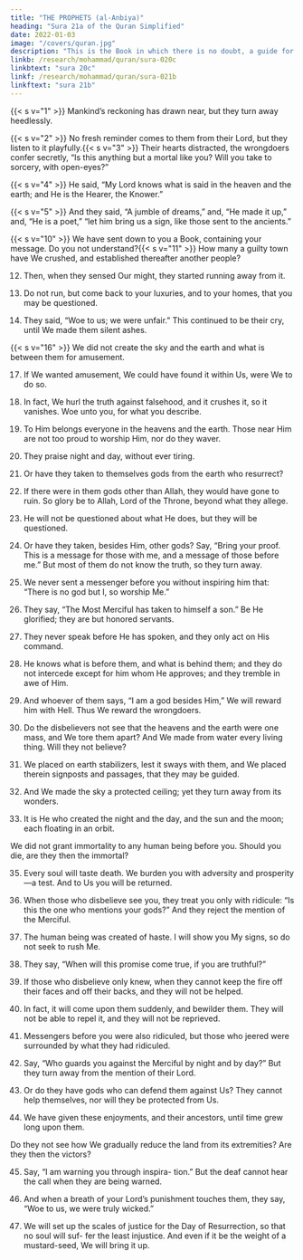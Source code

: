 ```yaml
---
title: "THE PROPHETS (al-Anbiya)"
heading: "Sura 21a of the Quran Simplified"
date: 2022-01-03
image: "/covers/quran.jpg"
description: "This is the Book in which there is no doubt, a guide for the righteous."
linkb: /research/mohammad/quran/sura-020c
linkbtext: "sura 20c"
linkf: /research/mohammad/quran/sura-021b
linkftext: "sura 21b"
---
```



{{< s v="1" >}}  Mankind’s reckoning has drawn near, but they turn away heedlessly.

{{< s v="2" >}}  No fresh reminder comes to them from their Lord, but they listen to it playfully.{{< s v="3" >}}  Their hearts distracted, the wrongdoers confer secretly, “Is this anything but a mortal like you? Will you take to sorcery, with open-eyes?”

{{< s v="4" >}}  He said, “My Lord knows what is said in the heaven and the earth; and He is the Hearer, the Knower.”

{{< s v="5" >}}  And they said, “A jumble of dreams,” and, “He made it up,” and, “He is a poet,” “let him
bring us a sign, like those sent to the ancients.”

<!-- 6. None of the towns We destroyed before them had believed. Will they, then, believe?

7. We did not send before you except men, whom We inspired. Ask the people of knowledge, if you do not know.

8. We did not make them mere bodies that ate no food, nor were they immortal.{{< s v="9" >}}  Then We fulfilled Our promise to them,
and We saved them together with whomever We willed, and We destroyed the extravagant. -->

{{< s v="10" >}}  We have sent down to you a Book, containing your message. Do you not understand?{{< s v="11" >}}  How many a guilty town have We crushed,
and established thereafter another people?

12. Then, when they sensed Our might, they started running away from it.
13. Do not run, but come back to your luxuries, and to your homes, that you may be questioned.

14. They said, “Woe to us; we were unfair.” This continued to be their cry, until We made them silent ashes.

{{< s v="16" >}} We did not create the sky and the earth and what is between them for amusement.

17. If We wanted amusement, We could have found it within Us, were We to do so.

18. In fact, We hurl the truth against falsehood, and it crushes it, so it vanishes. Woe unto
you, for what you describe.

19. To Him belongs everyone in the heavens and the earth. Those near Him are not too
proud to worship Him, nor do they waver.

20. They praise night and day, without ever tiring.
21. Or have they taken to themselves gods from the earth who resurrect?
22. If there were in them gods other than Allah, they would have gone to ruin. So glory be
to Allah, Lord of the Throne, beyond what they allege.

23. He will not be questioned about what He does, but they will be questioned.
24. Or have they taken, besides Him, other gods? Say, “Bring your proof. This is a message for those with me, and a message of those before me.” But most of them do not know the truth, so they turn away.

25. We never sent a messenger before you without inspiring him that: “There is no god but I, so worship Me.”

26. They say, “The Most Merciful has taken to himself a son.” Be He glorified; they are but honored servants.

27. They never speak before He has spoken, and they only act on His command.

28. He knows what is before them, and what is behind them; and they do not intercede except for him whom He approves; and they tremble in awe of Him.

29. And whoever of them says, “I am a god besides Him,” We will reward him with Hell. Thus We reward the wrongdoers.

30. Do the disbelievers not see that the heavens and the earth were one mass, and We tore them apart? And We made from water every living thing. Will they not believe?

31. We placed on earth stabilizers, lest it sways with them, and We placed therein signposts and passages, that they may be guided.

32. And We made the sky a protected ceiling; yet they turn away from its wonders.

33. It is He who created the night and the day, and the sun and the moon; each floating in an orbit.

We did not grant immortality to any human being before you. Should you die, are they then the immortal?

35. Every soul will taste death. We burden you with adversity and prosperity—a test. And to Us you will be returned.

36. When those who disbelieve see you, they treat you only with ridicule: “Is this the one who mentions your gods?” And they reject the mention of the Merciful.

37. The human being was created of haste. I will show you My signs, so do not seek to rush Me.

38. They say, “When will this promise come true, if you are truthful?”

39. If those who disbelieve only knew, when they cannot keep the fire off their faces and off their backs, and they will not be helped.

40. In fact, it will come upon them suddenly, and bewilder them. They will not be able to
repel it, and they will not be reprieved.

41. Messengers before you were also ridiculed, but those who jeered were surrounded by what they had ridiculed.

42. Say, “Who guards you against the Merciful by night and by day?” But they turn away from the mention of their Lord.

43. Or do they have gods who can defend them against Us? They cannot help themselves, nor will they be protected from Us.

44. We have given these enjoyments, and their ancestors, until time grew long upon them.

Do they not see how We gradually reduce the land from its extremities? Are they then the victors?

45. Say, “I am warning you through inspira-
tion.” But the deaf cannot hear the call when
they are being warned.

46. And when a breath of your Lord’s punishment touches them, they say, “Woe to us, we were truly wicked.”

47. We will set up the scales of justice for the Day of Resurrection, so that no soul will suf-
fer the least injustice. And even if it be the weight of a mustard-seed, We will bring it up.
